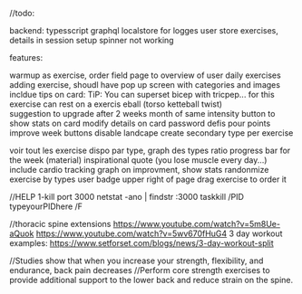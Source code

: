 //todo:

backend:
typesscript
graphql
localstore for logges user
store exercises, details in session
setup spinner not working

features:


warmup as exercise, order field
page to overview of user daily exercises
adding exercise, shoudl have pop up screen with categories and images
incldue tips on card: TiP: You can superset bicep with tricpep...
                           for this exercise can rest on a exercis eball (torso ketteball twist)    
suggestion to upgrade after 2 weeks month of same intensity
button to show stats on card
modify details on card
password
defis pour points
improve week buttons
disable landcape
create secondary type per exercise

voir tout les exercise dispo par type, graph des types ratio
progress bar for the week (material)
inspirational quote (you lose muscle every day...)
include cardio tracking
graph on improvment, show stats
randonmize exercise by types
user badge upper right of page
drag exercise to order it



//HELP
1-kill port 3000
netstat -ano | findstr :3000
taskkill /PID typeyourPIDhere /F

//thoracic spine extensions
https://www.youtube.com/watch?v=5m8Ue-aQuok
https://www.youtube.com/watch?v=5wv670fHuG4
3 day workout examples: https://www.setforset.com/blogs/news/3-day-workout-split


 //Studies show that when you increase your strength, flexibility, and endurance, back pain decreases
 //Perform core strength exercises to provide additional support to the lower back and reduce strain on the spine.